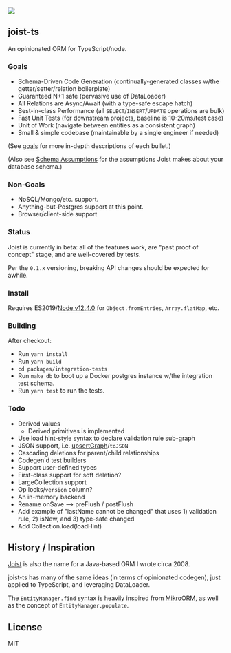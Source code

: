 
<img src="https://img.shields.io/npm/v/joist-orm" />

## joist-ts

An opinionated ORM for TypeScript/node.

### Goals

- Schema-Driven Code Generation (continually-generated classes w/the getter/setter/relation boilerplate)
- Guaranteed N+1 safe (pervasive use of DataLoader)
- All Relations are Async/Await (with a type-safe escape hatch)
- Best-in-class Performance (all `SELECT`/`INSERT`/`UPDATE` operations are bulk)
- Fast Unit Tests (for downstream projects, baseline is 10-20ms/test case)
- Unit of Work (navigate between entities as a consistent graph)
- Small & simple codebase (maintainable by a single engineer if needed)

(See [goals](./docs/goals.markdown) for more in-depth descriptions of each bullet.)

(Also see [Schema Assumptions](./docs/schema-assumptions.markdown) for the assumptions Joist makes about your database schema.)

### Non-Goals

- NoSQL/Mongo/etc. support.
- Anything-but-Postgres support at this point.
- Browser/client-side support

### Status

Joist is currently in beta: all of the features work, are "past proof of concept" stage, and are well-covered by tests.

Per the `0.1.x` versioning, breaking API changes should be expected for awhile.

### Install

Requires ES2019/[Node v12.4.0](https://node.green/#ES2019) for `Object.fromEntries`, `Array.flatMap`, etc.

### Building

After checkout:

- Run `yarn install`
- Run `yarn build`
- `cd packages/integration-tests`
- Run `make db` to boot up a Docker postgres instance w/the integration test schema.
- Run `yarn test` to run the tests.

### Todo

- Derived values
  - Derived primitives is implemented
- Use load hint-style syntax to declare validation rule sub-graph
- JSON support, i.e. [upsertGraph](https://vincit.github.io/objection.js/guide/query-examples.html#graph-inserts)/`toJSON`
- Cascading deletions for parent/child relationships
- Codegen'd test builders 
- Support user-defined types
- First-class support for soft deletion?
- LargeCollection support
- Op locks/`version` column?
- An in-memory backend
- Rename onSave --> preFlush / postFlush
- Add example of "lastName cannot be changed" that uses 1) validation rule, 2) isNew, and 3) type-safe changed
- Add Collection.load(loadHint)

## History / Inspiration

[Joist](https://github.com/stephenh/joist) is also the name for a Java-based ORM I wrote circa 2008.

joist-ts has many of the same ideas (in terms of opinionated codegen), just applied to TypeScript, and leveraging DataLoader.

The `EntityManager.find` syntax is heavily inspired from [MikroORM](https://mikro-orm.io/), as well as the concept of `EntityManager.populate`.

## License

MIT


